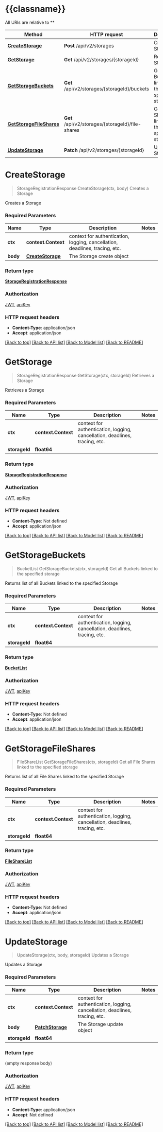 # {{classname}}

All URIs are relative to **

Method | HTTP request | Description
------------- | ------------- | -------------
[**CreateStorage**](StorageApi.md#CreateStorage) | **Post** /api/v2/storages | Creates a Storage
[**GetStorage**](StorageApi.md#GetStorage) | **Get** /api/v2/storages/{storageId} | Retrieves a Storage
[**GetStorageBuckets**](StorageApi.md#GetStorageBuckets) | **Get** /api/v2/storages/{storageId}/buckets | Get all Buckets linked to the specified storage
[**GetStorageFileShares**](StorageApi.md#GetStorageFileShares) | **Get** /api/v2/storages/{storageId}/file-shares | Get all File Shares linked to the specified storage
[**UpdateStorage**](StorageApi.md#UpdateStorage) | **Patch** /api/v2/storages/{storageId} | Updates a Storage

# **CreateStorage**
> StorageRegistrationResponse CreateStorage(ctx, body)
Creates a Storage

Creates a Storage

### Required Parameters

Name | Type | Description  | Notes
------------- | ------------- | ------------- | -------------
 **ctx** | **context.Context** | context for authentication, logging, cancellation, deadlines, tracing, etc.
  **body** | [**CreateStorage**](CreateStorage.md)| The Storage create object | 

### Return type

[**StorageRegistrationResponse**](StorageRegistrationResponse.md)

### Authorization

[JWT](../README.md#JWT), [apiKey](../README.md#apiKey)

### HTTP request headers

 - **Content-Type**: application/json
 - **Accept**: application/json

[[Back to top]](#) [[Back to API list]](../README.md#documentation-for-api-endpoints) [[Back to Model list]](../README.md#documentation-for-models) [[Back to README]](../README.md)

# **GetStorage**
> StorageRegistrationResponse GetStorage(ctx, storageId)
Retrieves a Storage

Retrieves a Storage

### Required Parameters

Name | Type | Description  | Notes
------------- | ------------- | ------------- | -------------
 **ctx** | **context.Context** | context for authentication, logging, cancellation, deadlines, tracing, etc.
  **storageId** | **float64**|  | 

### Return type

[**StorageRegistrationResponse**](StorageRegistrationResponse.md)

### Authorization

[JWT](../README.md#JWT), [apiKey](../README.md#apiKey)

### HTTP request headers

 - **Content-Type**: Not defined
 - **Accept**: application/json

[[Back to top]](#) [[Back to API list]](../README.md#documentation-for-api-endpoints) [[Back to Model list]](../README.md#documentation-for-models) [[Back to README]](../README.md)

# **GetStorageBuckets**
> BucketList GetStorageBuckets(ctx, storageId)
Get all Buckets linked to the specified storage

Returns list of all Buckets linked to the specified Storage

### Required Parameters

Name | Type | Description  | Notes
------------- | ------------- | ------------- | -------------
 **ctx** | **context.Context** | context for authentication, logging, cancellation, deadlines, tracing, etc.
  **storageId** | **float64**|  | 

### Return type

[**BucketList**](BucketList.md)

### Authorization

[JWT](../README.md#JWT), [apiKey](../README.md#apiKey)

### HTTP request headers

 - **Content-Type**: Not defined
 - **Accept**: application/json

[[Back to top]](#) [[Back to API list]](../README.md#documentation-for-api-endpoints) [[Back to Model list]](../README.md#documentation-for-models) [[Back to README]](../README.md)

# **GetStorageFileShares**
> FileShareList GetStorageFileShares(ctx, storageId)
Get all File Shares linked to the specified storage

Returns list of all File Shares linked to the specified Storage

### Required Parameters

Name | Type | Description  | Notes
------------- | ------------- | ------------- | -------------
 **ctx** | **context.Context** | context for authentication, logging, cancellation, deadlines, tracing, etc.
  **storageId** | **float64**|  | 

### Return type

[**FileShareList**](FileShareList.md)

### Authorization

[JWT](../README.md#JWT), [apiKey](../README.md#apiKey)

### HTTP request headers

 - **Content-Type**: Not defined
 - **Accept**: application/json

[[Back to top]](#) [[Back to API list]](../README.md#documentation-for-api-endpoints) [[Back to Model list]](../README.md#documentation-for-models) [[Back to README]](../README.md)

# **UpdateStorage**
> UpdateStorage(ctx, body, storageId)
Updates a Storage

Updates a Storage

### Required Parameters

Name | Type | Description  | Notes
------------- | ------------- | ------------- | -------------
 **ctx** | **context.Context** | context for authentication, logging, cancellation, deadlines, tracing, etc.
  **body** | [**PatchStorage**](PatchStorage.md)| The Storage update object | 
  **storageId** | **float64**|  | 

### Return type

 (empty response body)

### Authorization

[JWT](../README.md#JWT), [apiKey](../README.md#apiKey)

### HTTP request headers

 - **Content-Type**: application/json
 - **Accept**: Not defined

[[Back to top]](#) [[Back to API list]](../README.md#documentation-for-api-endpoints) [[Back to Model list]](../README.md#documentation-for-models) [[Back to README]](../README.md)

